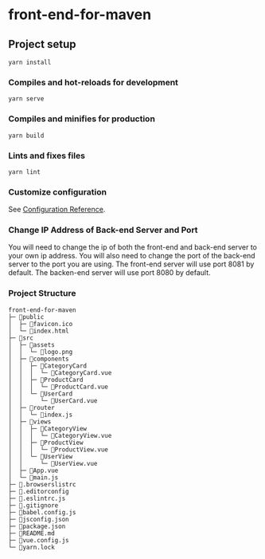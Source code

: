 # front-end-for-maven

## Project setup
```
yarn install
```

### Compiles and hot-reloads for development
```
yarn serve
```

### Compiles and minifies for production
```
yarn build
```

### Lints and fixes files
```
yarn lint
```

### Customize configuration
See [Configuration Reference](https://cli.vuejs.org/config/).

### Change IP Address of Back-end Server and Port
You will need to change the ip of both the front-end and back-end server to your own ip address. You will also need to change the port of the back-end server to the port you are using. 
The front-end server will use port 8081 by default. 
The backen-end server will use port 8080 by default.

### Project Structure
```
front-end-for-maven
├─ 📁public
│  ├─ 📄favicon.ico
│  └─ 📄index.html
├─ 📁src
│  ├─ 📁assets
│  │  └─ 📄logo.png
│  ├─ 📁components
│  │  ├─ 📁CategoryCard
│  │  │  └─ 📄CategoryCard.vue
│  │  ├─ 📁ProductCard
│  │  │  └─ 📄ProductCard.vue
│  │  └─ 📁UserCard
│  │     └─ 📄UserCard.vue
│  ├─ 📁router
│  │  └─ 📄index.js
│  ├─ 📁views
│  │  ├─ 📁CategoryView
│  │  │  └─ 📄CategoryView.vue
│  │  ├─ 📁ProductView
│  │  │  └─ 📄ProductView.vue
│  │  └─ 📁UserView
│  │     └─ 📄UserView.vue
│  ├─ 📄App.vue
│  └─ 📄main.js
├─ 📄.browserslistrc
├─ 📄.editorconfig
├─ 📄.eslintrc.js
├─ 📄.gitignore
├─ 📄babel.config.js
├─ 📄jsconfig.json
├─ 📄package.json
├─ 📄README.md
├─ 📄vue.config.js
└─ 📄yarn.lock
```